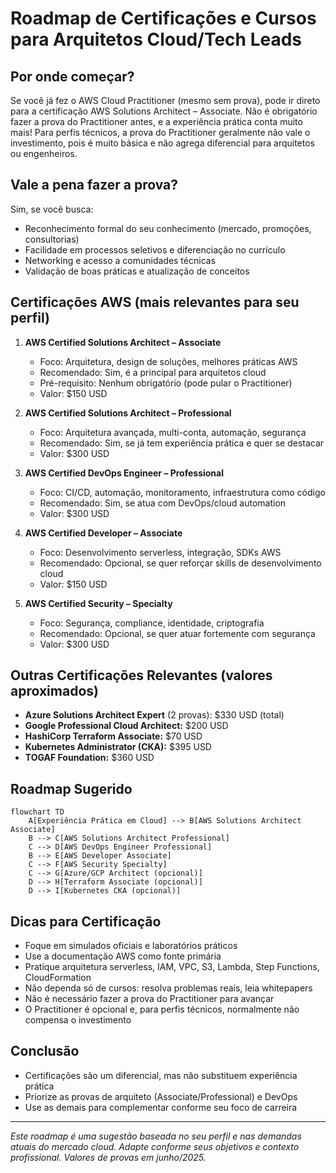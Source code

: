 # Roadmap de Certificações e Cursos para Arquitetos Cloud/Tech Leads

## Por onde começar?

Se você já fez o AWS Cloud Practitioner (mesmo sem prova), pode ir direto para a certificação AWS Solutions Architect – Associate. Não é obrigatório fazer a prova do Practitioner antes, e a experiência prática conta muito mais! Para perfis técnicos, a prova do Practitioner geralmente não vale o investimento, pois é muito básica e não agrega diferencial para arquitetos ou engenheiros.

## Vale a pena fazer a prova?

Sim, se você busca:
- Reconhecimento formal do seu conhecimento (mercado, promoções, consultorias)
- Facilidade em processos seletivos e diferenciação no currículo
- Networking e acesso a comunidades técnicas
- Validação de boas práticas e atualização de conceitos

## Certificações AWS (mais relevantes para seu perfil)

1. **AWS Certified Solutions Architect – Associate**
   - Foco: Arquitetura, design de soluções, melhores práticas AWS
   - Recomendado: Sim, é a principal para arquitetos cloud
   - Pré-requisito: Nenhum obrigatório (pode pular o Practitioner)
   - Valor: $150 USD

2. **AWS Certified Solutions Architect – Professional**
   - Foco: Arquitetura avançada, multi-conta, automação, segurança
   - Recomendado: Sim, se já tem experiência prática e quer se destacar
   - Valor: $300 USD

3. **AWS Certified DevOps Engineer – Professional**
   - Foco: CI/CD, automação, monitoramento, infraestrutura como código
   - Recomendado: Sim, se atua com DevOps/cloud automation
   - Valor: $300 USD

4. **AWS Certified Developer – Associate**
   - Foco: Desenvolvimento serverless, integração, SDKs AWS
   - Recomendado: Opcional, se quer reforçar skills de desenvolvimento cloud
   - Valor: $150 USD

5. **AWS Certified Security – Specialty**
   - Foco: Segurança, compliance, identidade, criptografia
   - Recomendado: Opcional, se quer atuar fortemente com segurança
   - Valor: $300 USD

## Outras Certificações Relevantes (valores aproximados)

- **Azure Solutions Architect Expert** (2 provas): $330 USD (total)
- **Google Professional Cloud Architect:** $200 USD
- **HashiCorp Terraform Associate:** $70 USD
- **Kubernetes Administrator (CKA):** $395 USD
- **TOGAF Foundation:** $360 USD

## Roadmap Sugerido

```mermaid
flowchart TD
    A[Experiência Prática em Cloud] --> B[AWS Solutions Architect Associate]
    B --> C[AWS Solutions Architect Professional]
    C --> D[AWS DevOps Engineer Professional]
    B --> E[AWS Developer Associate]
    C --> F[AWS Security Specialty]
    C --> G[Azure/GCP Architect (opcional)]
    D --> H[Terraform Associate (opcional)]
    D --> I[Kubernetes CKA (opcional)]
```

## Dicas para Certificação
- Foque em simulados oficiais e laboratórios práticos
- Use a documentação AWS como fonte primária
- Pratique arquitetura serverless, IAM, VPC, S3, Lambda, Step Functions, CloudFormation
- Não dependa só de cursos: resolva problemas reais, leia whitepapers
- Não é necessário fazer a prova do Practitioner para avançar
- O Practitioner é opcional e, para perfis técnicos, normalmente não compensa o investimento

## Conclusão
- Certificações são um diferencial, mas não substituem experiência prática
- Priorize as provas de arquiteto (Associate/Professional) e DevOps
- Use as demais para complementar conforme seu foco de carreira

---

*Este roadmap é uma sugestão baseada no seu perfil e nas demandas atuais do mercado cloud. Adapte conforme seus objetivos e contexto profissional. Valores de provas em junho/2025.*
